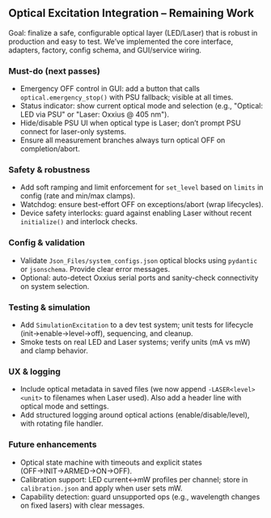 ## Optical Excitation Integration – Remaining Work

Goal: finalize a safe, configurable optical layer (LED/Laser) that is robust in production and easy to test. We’ve implemented the core interface, adapters, factory, config schema, and GUI/service wiring.

### Must-do (next passes)
- Emergency OFF control in GUI: add a button that calls `optical.emergency_stop()` with PSU fallback; visible at all times.
- Status indicator: show current optical mode and selection (e.g., "Optical: LED via PSU" or "Laser: Oxxius @ 405 nm").
- Hide/disable PSU UI when optical type is Laser; don’t prompt PSU connect for laser-only systems.
- Ensure all measurement branches always turn optical OFF on completion/abort.

### Safety & robustness
- Add soft ramping and limit enforcement for `set_level` based on `limits` in config (rate and min/max clamps).
- Watchdog: ensure best-effort OFF on exceptions/abort (wrap lifecycles).
- Device safety interlocks: guard against enabling Laser without recent `initialize()` and interlock checks.

### Config & validation
- Validate `Json_Files/system_configs.json` optical blocks using `pydantic` or `jsonschema`. Provide clear error messages.
- Optional: auto-detect Oxxius serial ports and sanity-check connectivity on system selection.

### Testing & simulation
- Add `SimulationExcitation` to a dev test system; unit tests for lifecycle (init→enable→level→off), sequencing, and cleanup.
- Smoke tests on real LED and Laser systems; verify units (mA vs mW) and clamp behavior.

### UX & logging
- Include optical metadata in saved files (we now append `-LASER<level><unit>` to filenames when Laser used). Also add a header line with optical mode and settings.
- Add structured logging around optical actions (enable/disable/level), with rotating file handler.

### Future enhancements
- Optical state machine with timeouts and explicit states (OFF→INIT→ARMED→ON→OFF).
- Calibration support: LED current↔mW profiles per channel; store in `calibration.json` and apply when user sets mW.
- Capability detection: guard unsupported ops (e.g., wavelength changes on fixed lasers) with clear messages.


